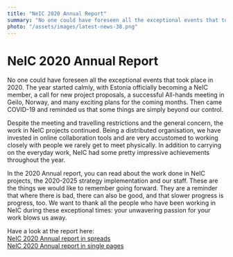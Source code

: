 ```yaml
---
title: "NeIC 2020 Annual Report"
summary: "No one could have foreseen all the exceptional events that took place in 2020. Still, the NeIC work was carried on, and we managed to have some pretty impressive achievements. You can read all about the work done in NeIC projects, strategy implementation and staff in the 2020 Annual report. We hope you will enjoy the read!"
photo: "/assets/images/latest-news-38.png"
---
```


NeIC 2020 Annual Report
===========================

No one could have foreseen all the exceptional events that took place in 2020. The year started calmly, with Estonia officially becoming a NeIC member, a call for new project proposals, a successful All-hands meeting in Geilo, Norway, and many exciting plans for the coming months. Then came COVID-19 and reminded us that some things are simply beyond our control.

Despite the meeting and travelling restrictions and the general concern, the work in NeIC projects continued. Being a distributed organisation, we have invested in online collaboration tools and are very accustomed to working closely with people we rarely get to meet physically. In addition to carrying on the everyday work, NeIC had some pretty impressive achievements throughout the year. 

In the 2020 Annual report, you can read about the work done in NeIC projects, the 2020-2025 strategy implementation and our staff. These are the things we would like to remember going forward. They are a reminder that where there is bad, there can also be good, and that slower progress is progress, too. We want to thank all the people who have been working in NeIC during these exceptional times: your unwavering passion for your work blows us away.

Have a look at the report here:  
[NeIC 2020 Annual report in spreads](https://wiki.neic.no/w/ext/img_auth.php/c/c4/NeIC_annual_report_2020_spreads.pdf)  
[NeIC 2020 Annual report in single pages](https://wiki.neic.no/w/ext/img_auth.php/b/b0/NeIC_annual_report_2020_single.pdf)  
